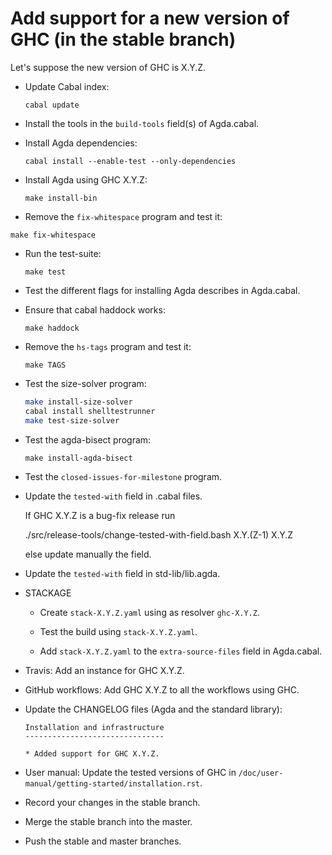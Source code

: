 Add support for a new version of GHC (in the stable branch)
===========================================================

Let's suppose the new version of GHC is X.Y.Z.

* Update Cabal index:

  `cabal update`

* Install the tools in the `build-tools` field(s) of Agda.cabal.

* Install Agda dependencies:

  `cabal install --enable-test --only-dependencies`

* Install Agda using GHC X.Y.Z:

  `make install-bin`

*  Remove the `fix-whitespace` program and test it:

  `make fix-whitespace`

* Run the test-suite:

  `make test`

* Test the different flags for installing Agda describes in Agda.cabal.

* Ensure that cabal haddock works:

  `make haddock`

* Remove the `hs-tags` program and test it:

  `make TAGS`

* Test the size-solver program:

  ```bash
  make install-size-solver
  cabal install shelltestrunner
  make test-size-solver
  ```

* Test the agda-bisect program:

  `make install-agda-bisect`

* Test the `closed-issues-for-milestone` program.

* Update the `tested-with` field in .cabal files.

  If GHC X.Y.Z is a bug-fix release run

    ./src/release-tools/change-tested-with-field.bash X.Y.(Z-1) X.Y.Z

  else update manually the field.

* Update the `tested-with` field in std-lib/lib.agda.

* STACKAGE

  - Create `stack-X.Y.Z.yaml` using as resolver `ghc-X.Y.Z`.

  - Test the build using `stack-X.Y.Z.yaml`.

  - Add `stack-X.Y.Z.yaml` to the `extra-source-files` field in
    Agda.cabal.

* Travis: Add an instance for GHC X.Y.Z.

* GitHub workflows: Add GHC X.Y.Z to all the workflows using GHC.

* Update the CHANGELOG files (Agda and the standard library):


   ```
   Installation and infrastructure
   -------------------------------

   * Added support for GHC X.Y.Z.
   ```

* User manual: Update the tested versions of GHC in
  `/doc/user-manual/getting-started/installation.rst`.

* Record your changes in the stable branch.

* Merge the stable branch into the master.

* Push the stable and master branches.
